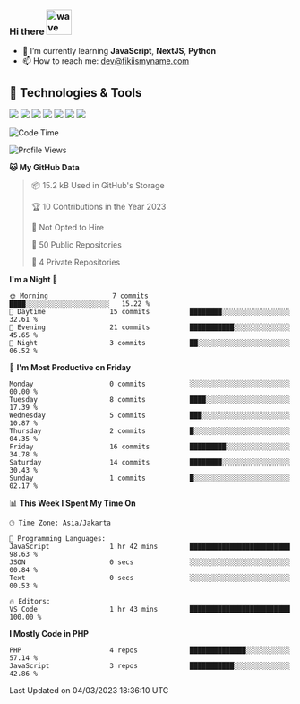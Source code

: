 ### Hi there <img src="https://i.ibb.co/q0Hx1KK/wave.gif" alt="wave" width="45px">

- 🌱 I’m currently learning **JavaScript**, **NextJS**, **Python**
- 📫 How to reach me: dev@fikiismyname.com

## 🔧 Technologies & Tools

![](https://img.shields.io/badge/OS-Linux-informational?style=flat&logo=linux&logoColor=white&color=2bbc8a)
![](https://img.shields.io/badge/OS-Windows-informational?style=flat&logo=windows&logoColor=white&color=2bbc8a)
![](https://img.shields.io/badge/OS-Android-informational?style=flat&logo=android&logoColor=white&color=2bbc8a)
![](https://img.shields.io/badge/Code-JavaScript-informational?style=flat&logo=javascript&logoColor=white&color=2bbc8a)
![](https://img.shields.io/badge/Code-Python-informational?style=flat&logo=python&logoColor=white&color=2bbc8a)
![](https://img.shields.io/badge/Code-Next-informational?style=flat&logo=next.js&logoColor=white&color=2bbc8a)
![](https://img.shields.io/badge/Shell-Bash-informational?style=flat&logo=gnu-bash&logoColor=white&color=2bbc8a)

<!--START_SECTION:waka-->
![Code Time](http://img.shields.io/badge/Code%20Time-60%20hrs%2012%20mins-blue)

![Profile Views](http://img.shields.io/badge/Profile%20Views-0-blue)

**🐱 My GitHub Data** 

> 📦 15.2 kB Used in GitHub's Storage 
 > 
> 🏆 10 Contributions in the Year 2023
 > 
> 🚫 Not Opted to Hire
 > 
> 📜 50 Public Repositories 
 > 
> 🔑 4 Private Repositories 
 > 
**I'm a Night 🦉** 

```text
🌞 Morning                7 commits           ████░░░░░░░░░░░░░░░░░░░░░   15.22 % 
🌆 Daytime                15 commits          ████████░░░░░░░░░░░░░░░░░   32.61 % 
🌃 Evening                21 commits          ███████████░░░░░░░░░░░░░░   45.65 % 
🌙 Night                  3 commits           ██░░░░░░░░░░░░░░░░░░░░░░░   06.52 % 
```
📅 **I'm Most Productive on Friday** 

```text
Monday                   0 commits           ░░░░░░░░░░░░░░░░░░░░░░░░░   00.00 % 
Tuesday                  8 commits           ████░░░░░░░░░░░░░░░░░░░░░   17.39 % 
Wednesday                5 commits           ███░░░░░░░░░░░░░░░░░░░░░░   10.87 % 
Thursday                 2 commits           █░░░░░░░░░░░░░░░░░░░░░░░░   04.35 % 
Friday                   16 commits          █████████░░░░░░░░░░░░░░░░   34.78 % 
Saturday                 14 commits          ████████░░░░░░░░░░░░░░░░░   30.43 % 
Sunday                   1 commits           █░░░░░░░░░░░░░░░░░░░░░░░░   02.17 % 
```


📊 **This Week I Spent My Time On** 

```text
🕑︎ Time Zone: Asia/Jakarta

💬 Programming Languages: 
JavaScript               1 hr 42 mins        █████████████████████████   98.63 % 
JSON                     0 secs              ░░░░░░░░░░░░░░░░░░░░░░░░░   00.84 % 
Text                     0 secs              ░░░░░░░░░░░░░░░░░░░░░░░░░   00.53 % 

🔥 Editors: 
VS Code                  1 hr 43 mins        █████████████████████████   100.00 % 
```

**I Mostly Code in PHP** 

```text
PHP                      4 repos             ██████████████░░░░░░░░░░░   57.14 % 
JavaScript               3 repos             ███████████░░░░░░░░░░░░░░   42.86 % 
```




 Last Updated on 04/03/2023 18:36:10 UTC
<!--END_SECTION:waka-->
